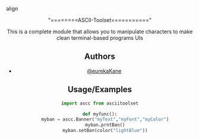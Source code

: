 <p>align<center>"========ASCII-Toolset==========="</p>

This is a complete module that allows you to manipulate characters 
to make clean terminal-based programs UIs



## Authors

- [@eurekaKane](https://www.github.com/eurekaKane)


## Usage/Examples

```python
import ascc from asciitoolset

def myfunc():
    myban = ascc.Banner("myText","myFont","myColor")
    myban.prntBan()
    myban.setBan(color("lightBlue"))
